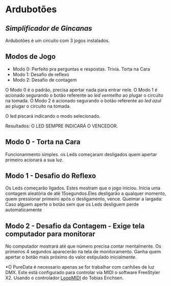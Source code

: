 # Ardubotões
## _Simplificador de Gincanas_

Ardubotões é um circuito com 3 jogos instalados.
## Modos de Jogo

- Modo 0: Perfeito pra perguntas e respostas. Trivia. Torta na Cara
- Modo 1: Desafio de reflexo
- Modo 2: Desafio de contagem

O Modo 0 é o padrão, precisa apertar nada para entrar nele.
O Modo 1 é acionado segurando o botão referente ao _led vermelho_ ao plugar o circuito na tomada.
O Modo 2 é acionado segurando o botão referente ao _led azul_ ao plugar o circuito na tomada.

O led piscará indicando o modo selecionado.

Resultados: O LED SEMPRE INDICARÁ O VENCEDOR.

## Modo 0 - Torta na Cara
Funcionanmento simples. os Leds começaram desligados quem apertar primeiro acionará a sua luz.
    
## Modo 1 - Desafio do Reflexo
Os Leds começarão ligados. Estes mostram que o jogo iniciou. Inicia uma contagem aleatória de até 15segundos.Eles desligarão a qualquer momento, quem pressionar primeiro após o desligamento, vence.
Queimar a largada: Caso alguem aperte o botão sem que os Leds desliguem perde automaticamente

## Modo 2 - Desafio da Contagem - Exige tela computador para monitorar
No computador mostrará até que número precisa contar mentalmente. Os primeiros 4 segundos aparecerão na tela de monitoramento.
Ganha quem apertar o botão mais próximo do valor estipulado inicialmente.   
    

*O PureData é necessario apenas se for trabalhar com canhões de luz DMX. Este está configurado para controlar via MIDI
o software FreeStyler X2. Usando o controlador [LoopMIDI] do Tobias Erichsen.

[LoopMIDI]: https://www.tobias-erichsen.de/software/loopmidi.html